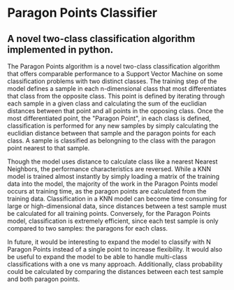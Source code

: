 # Paragon Points Classifier
## A novel two-class classification algorithm implemented in python.

The Paragon Points algorithm is a novel two-class classification algorithm that offers comparable performance to a Support Vector Machine on some classification problems with two distinct classes. The training step of the model defines a sample in each n-dimensional class that most differentiates that class from the opposite class. This point is defined by iterating through each sample in a given class and calculating the sum of the euclidian distances between that point and all points in the opposing class. Once the most differentiated point, the "Paragon Point", in each class is defined, classification is performed for any new samples by simply calculating the euclidian distance between that sample and the paragon points for each class. A sample is classified as belongning to the class with the paragon point nearest to that sample.

Though the model uses distance to calculate class like a nearest Nearest Neighbors, the performance characteristics are reversed. While a KNN model is trained almost instantly by simply loading a matrix of the training data into the model, the majority of the work in the Paragon Points model occurs at training time, as the paragon points are calculated from the training data. Classification in a KNN model can become time consuming for large or high-dimensional data, since distances between a test sample must be calculated for all training points. Conversely, for the Paragon Points model, classification is extremely efficient, since each test sample is only compared to two samples: the paragons for each class.

In future, it would be interesting to expand the model to classify with N Paragon Points instead of a single point to increase flexibility. It would also be useful to expand the model to be able to handle multi-class classifications with a one vs many approach. Additionally, class probability could be calculated by comparing the distances between each test sample and both paragon points.

